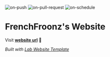 
  ![on-push](../../actions/workflows/on-push.yaml/badge.svg)
  ![on-pull-request](../../actions/workflows/on-pull-request.yaml/badge.svg)
  ![on-schedule](../../actions/workflows/on-schedule.yaml/badge.svg)

  # FrenchFroonz's Website

  Visit **[website url](#)** 🚀

  _Built with [Lab Website Template](https://greene-lab.gitbook.io/lab-website-template-docs)_
